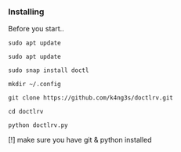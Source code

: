 ### Installing

Before you start..

```
sudo apt update
```
```
sudo apt update
```
```
sudo snap install doctl
```
```
mkdir ~/.config
```
```
git clone https://github.com/k4ng3s/doctlrv.git
```
```
cd doctlrv
```
```
python doctlrv.py
```

[!] make sure you have git & python installed
